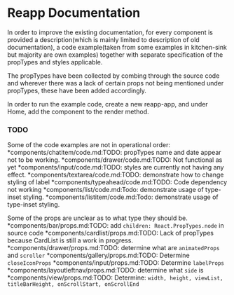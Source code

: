 # Reapp Documentation

In order to improve the existing documentation, for every component is provided
a description(which is mainly limited to description of old documentation), a
code example(taken from some examples in kitchen-sink but majority are own
examples) together with separate specification of the propTypes and styles applicable.

The propTypes have been collected by combing through the source code and wherever
there was a lack of certain props not being mentioned under propTypes, these have
been added accordingly.

In order to run the example code, create a new reapp-app, and under Home, add the component
to the render method.

### TODO
Some of the code examples are not in operational order:
  *components/chatitem/code.md:TODO: propTypes name and date appear not to be working.
  *components/drawer/code.md:TODO: Not functional as yet
  *components/input/code.md:TODO: styles are currently not having any effect.
  *components/textarea/code.md:TODO: demonstrate how to change styling of label
  *components/typeahead/code.md:TODO: Code dependency not working
  *components/list/code.md:Todo: demonstrate usage of type-inset styling.
  *components/listitem/code.md:Todo: demonstrate usage of type-inset styling.

Some of the props are unclear as to what type they should be.
  *components/bar/props.md:TODO: add `children: React.PropTypes.node` in source code
  *components/cardlist/props.md:TODO: Lack of propTypes because CardList is still a work in progress.
  *components/drawer/props.md:TODO: determine what are `animatedProps` and `scroller`
  *components/gallery/props.md:TODO: Determine `closeIconProps`
  *components/input/props.md:TODO: Determine `labelProps`
  *components/layoutleftnav/props.md:TODO: determine what `side` is
  *components/view/props.md:TODO: Determine: `width, height, viewList, titleBarHeight, onScrollStart, onScrollEnd`